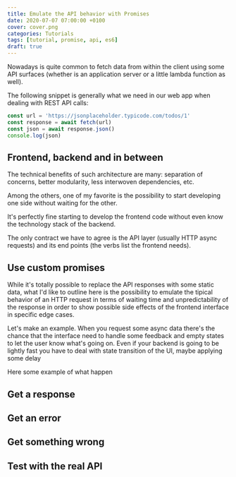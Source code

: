 ```yaml
---
title: Emulate the API behavior with Promises
date: 2020-07-07 07:00:00 +0100
cover: cover.png
categories: Tutorials
tags: [tutorial, promise, api, es6]
draft: true
---
```


Nowadays is quite common to fetch data from within the client using some API surfaces (whether is an application server or a little lambda function as well).

The following snippet is generally what we need in our web app when dealing with REST API calls:

```js
const url = 'https://jsonplaceholder.typicode.com/todos/1'
const response = await fetch(url)
const json = await response.json()
console.log(json)
```

## Frontend, backend and in between

The technical benefits of such architecture are many: separation of concerns, better modularity, less interwoven dependencies, etc.

Among the others, one of my favorite is the possibility to start developing one side without waiting for the other.

It's perfectly fine starting to develop the frontend code without even know the technology stack of the backend.

The only contract we have to agree is the API layer (usually HTTP async requests) and its end points (the verbs list the frontend needs).

## Use custom promises

While it's totally possible to replace the API responses with some static data, what I'd like to outline here is the possibility to emulate the tipical behavior of an HTTP request in terms of waiting time and unpredictability of the response in order to show possible side effects of the frontend interface in specific edge cases.

Let's make an example. When you request some async data there's the chance that the interface need to handle some feedback and empty states to let the user know what's going on. Even if your backend is going to be lightly fast you have to deal with state transition of the UI, maybe applying some delay

Here some example of what happen

## Get a response

## Get an error

## Get something wrong

## Test with the real API

